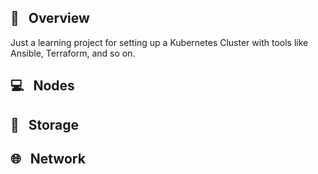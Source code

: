 ## 📖 &nbsp; Overview

Just a learning project for setting up a Kubernetes Cluster with tools like Ansible, Terraform, and so on.

## 💻 &nbsp; Nodes

## 💾 &nbsp; Storage

## 🌐 &nbsp; Network